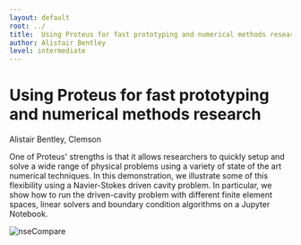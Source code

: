 ```yaml
---
layout: default
root: ../
title: 	Using Proteus for fast prototyping and numerical methods research
author: Alistair Bentley
level: intermediate
---
```


# Using Proteus for fast prototyping and numerical methods research

Alistair Bentley, Clemson

One of Proteus' strengths is that it allows researchers to quickly setup and
solve a wide range of physical problems using a variety of state of the art
numerical techniques. In this demonstration, we illustrate some of this
flexibility using a Navier-Stokes driven cavity problem. In particular, we show
how to run the driven-cavity problem with different finite element spaces,
linear solvers and boundary condition algorithms on a Jupyter Notebook.

![nseCompare](/workshops/images/nseCompare.png)

